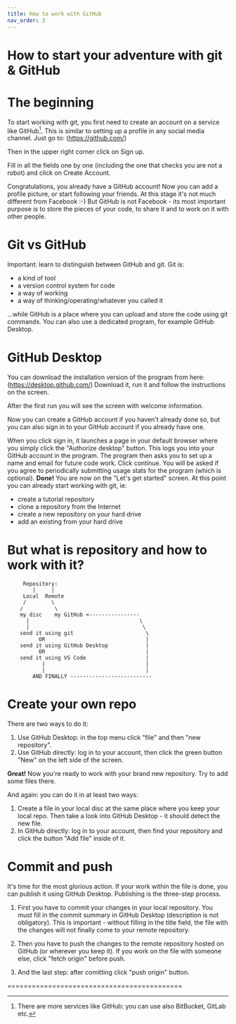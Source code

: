 ```yaml
---
title: How to work with GitHub
nav_order: 3
---
```


How to start your adventure with git & GitHub
======
# The beginning

To start working with git, you first need to create an account on a service like GitHub[^1]. This is similar to setting up a profile in any social media channel. Just go to:
(https://github.com/)

Then in the upper right corner click on Sign up. 

Fill in all the fields one by one (including the one that checks you are not a robot) and click on Create Account.

Congratulations, you already have a GitHub account! Now you can add a profile picture, or start following your friends. At this stage it's not much different from Facebook :-) But GitHub is not Facebook - its most important purpose is to store the pieces of your code, to share it and to work on it with other people.

# Git vs GitHub

Important: learn to distinguish between GitHub and git. Git is: 

* a kind of tool
* a version control system for code
* a way of working
* a way of thinking/operating/whatever you called it

...while GitHub is a place where you can upload and store the code using git commands. You can also use a dedicated program, for example GitHub Desktop.

# GitHub Desktop

You can download the installation version of the program from here:
(https://desktop.github.com/)
Download it, run it and follow the instructions on the screen. 

After the first run you will see the screen with welcome information. 

Now you can create a GitHub account if you haven't already done so, but you can also sign in to your GitHub account if you already have one.

When you click sign in, it launches a page in your default browser where you simply click the "Authorize desktop" button. This logs you into your GitHub account in the program. The program then asks you to set up a name and email for future code work. Click continue. You will be asked if you agree to periodically submitting usage stats for the program (which is optional). **Done!**
You are now on the "Let's get started" screen. At this point you can already start working with git, ie:

* create a tutorial repository
* clone a repository from the Internet
* create a new repository on your hard drive
* add an existing from your hard drive

# But what is repository and how to work with it?

```
     Repository:
        |     |
     Local  Remote
     /        \
    /          \
    my disc    my GitHub <----------------
      |                                   \
      |                                    \ 
    send it using git                       \
          OR                                |
    send it using GitHub Desktop            |
          OR                                |
    send it using VS Code                   |
           |                                |
           |                                | 
    	AND FINALLY --------------------------	
```

# Create your own repo

There are two ways to do it:

1. Use GitHub Desktop: in the top menu click "file" and then "new repository".
2. Use GitHub directly: log in to your account, then click the green button "New" on the left side of the screen.

**Great!** Now you're ready to work with your brand new repository. Try to add some files there. 

And again: you can do it in at least two ways:

1. Create a file in your local disc at the same place where you keep your local repo. Then take a look into GitHub Desktop - it should detect the new file.   
2. In GitHub directly: log in to your account, then find your repository and click the button "Add file" inside of it. 

# Commit and push

It's time for the most glorious action.
If your work within the file is done, you can publish it using GitHub Desktop. Publishing is the three-step process.

1. First you have to commit your changes in your local repository. You must fill in the commit summary in GitHub Desktop (description is not obligatory). This is important - without filling in the title field, the file with the changes will not finally come to your remote repository. 

2. Then you have to push the changes to the remote repository hosted on GitHub (or wherever you keep it). If you work on the file with someone else, click "fetch origin" before push.

3. And the last step: after comitting click "push origin" button. 

===========================================


[^1]: There are more services like GitHub: you can use also BitBucket, GitLab etc.